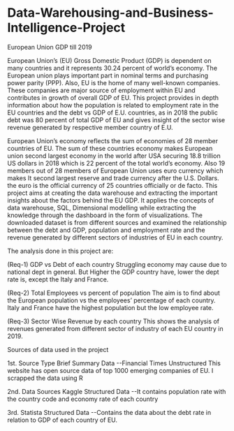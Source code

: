 # Data-Warehousing-and-Business-Intelligence-Project
European Union GDP till 2019

European Union’s (EU) Gross Domestic Product (GDP) is dependent on many countries and it represents 30.24 percent of world’s economy. The European union plays important part in nominal terms and purchasing power parity (PPP). Also, EU is the home of many well-known companies. These companies are major source of employment within EU and contributes in growth of overall GDP of EU. This project provides in depth information about how the population is related to employment rate in the EU countries and the debt vs GDP of E.U. countries, as in 2018 the public debt was 80 percent of total GDP of EU and gives insight of the sector wise revenue generated by respective member country of E.U.

European Union’s economy reflects the sum of economies of 28 member countries of EU. The sum of these countries economy makes European union second largest economy in the world after USA securing 18.8 trillion US dollars in 2018 which is 22 percent of the total world’s economy. Also 19 members out of 28 members of European Union uses euro currency which makes It second largest reserve and trade currency after the U.S. Dollars. the euro is the official currency of 25 countries officially or de facto. This project aims at creating the data warehouse and extracting the important insights about the factors behind the EU GDP. It applies the concepts of data warehouse, SQL, Dimensional modelling while extracting the knowledge through the dashboard in the form of visualizations. The downloaded dataset is from different sources and examined the relationship between the debt and GDP, population and employment rate and the revenue generated by different sectors of industries of EU in each country.

The analysis done in this project are:

(Req-1) GDP vs Debt of each country Struggling economy may cause due to national dept in general. But Higher the GDP country have, lower the dept rate is, except the Italy and France.

(Req-2) Total Employees vs percent of population The aim is to find about the European population vs the employees’ percentage of each country. Italy and France have the
highest population but the low employee rate.

(Req-3) Sector Wise Revenue by each country This shows the analysis of revenues generated from different sector of industry of each EU country in 2019.

Sources of data used in the project

1st. Source Type Brief Summary Data
--Financial Times Unstructured This website has open source data of top 1000 emerging companies of EU. I scrapped the data using R

2nd. Data Sources Kaggle Structured Data
--It contains population rate with the country code and economy rate of each country

3rd. Statista Structured Data
--Contains the data about the debt rate in relation to GDP of each country of EU.
